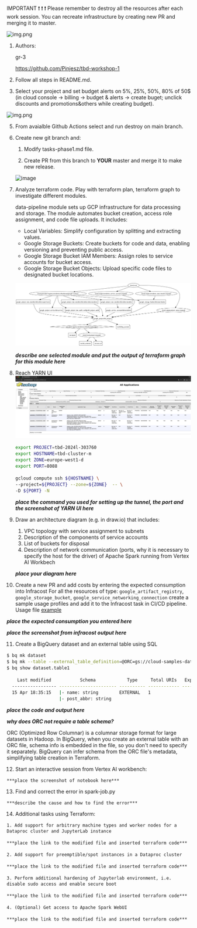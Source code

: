 IMPORTANT ❗ ❗ ❗ Please remember to destroy all the resources after each work session. You can recreate infrastructure by creating new PR and merging it to master.

![img.png](doc/figures/destroy.png)

1. Authors:

   gr-3

   <https://github.com/Pinjesz/tbd-workshop-1>

2. Follow all steps in README.md.

3. Select your project and set budget alerts on 5%, 25%, 50%, 80% of 50$ (in cloud console -> billing -> budget & alerts -> create buget; unclick discounts and promotions&others while creating budget).

  ![img.png](doc/figures/discounts.png)

5. From avaialble Github Actions select and run destroy on main branch.

6. Create new git branch and:
    1. Modify tasks-phase1.md file.

    2. Create PR from this branch to **YOUR** master and merge it to make new release.

   ![image](https://github.com/Pinjesz/tbd-workshop-1/assets/61670444/9591b3de-8bcb-40c7-aff4-fe1a62384ffc)

7. Analyze terraform code. Play with terraform plan, terraform graph to investigate different modules.

    data-pipeline module sets up GCP infrastructure for data processing and storage. The module automates bucket creation, access role assignment, and code file uploads. It includes:

    - Local Variables: Simplify configuration by splitting and extracting values.
    - Google Storage Buckets: Create buckets for code and data, enabling versioning and preventing public access.
    - Google Storage Bucket IAM Members: Assign roles to service accounts for bucket access.
    - Google Storage Bucket Objects: Upload specific code files to designated bucket locations.

    ![](graph.svg)

    ***describe one selected module and put the output of terraform graph for this module here***

8. Reach YARN UI
    ![alt text](hadoop.png)

    ```sh
    export PROJECT=tbd-2024l-303760
    export HOSTNAME=tbd-cluster-m
    export ZONE=europe-west1-d
    export PORT=8088

    gcloud compute ssh ${HOSTNAME} \
    --project=${PROJECT} --zone=${ZONE}  -- \
    -D ${PORT} -N
    ```

   ***place the command you used for setting up the tunnel, the port and the screenshot of YARN UI here***

9. Draw an architecture diagram (e.g. in draw.io) that includes:
    1. VPC topology with service assignment to subnets
    2. Description of the components of service accounts
    3. List of buckets for disposal
    4. Description of network communication (ports, why it is necessary to specify the host for the driver) of Apache Spark running from Vertex AI Workbech

    ***place your diagram here***

10. Create a new PR and add costs by entering the expected consumption into Infracost
For all the resources of type: `google_artifact_registry`, `google_storage_bucket`, `google_service_networking_connection`
create a sample usage profiles and add it to the Infracost task in CI/CD pipeline. Usage file [example](https://github.com/infracost/infracost/blob/master/infracost-usage-example.yml)

   ***place the expected consumption you entered here***

   ***place the screenshot from infracost output here***

11. Create a BigQuery dataset and an external table using SQL

```sh
$ bq mk dataset
$ bq mk --table --external_table_definition=@ORC=gs://cloud-samples-data/bigquery/us-states/us-states.orc dataset.table1
$ bq show dataset.table1

    Last modified           Schema            Type     Total URIs   Expiration   Labels  
  ----------------- ---------------------- ---------- ------------ ------------ -------- 
  15 Apr 18:35:15   |- name: string        EXTERNAL   1                                 
                    |- post_abbr: string    
 ```

***place the code and output here***

***why does ORC not require a table schema?***

ORC (Optimized Row Columnar) is a columnar storage format for large datasets in Hadoop. In BigQuery, when you create an external table with an ORC file, schema info is embedded in the file, so you don't need to specify it separately. BigQuery can infer schema from the ORC file's metadata, simplifying table creation in Terraform.

12.  Start an interactive session from Vertex AI workbench:

    ***place the screenshot of notebook here***

13.  Find and correct the error in spark-job.py

    ***describe the cause and how to find the error***

14.  Additional tasks using Terraform:

    1. Add support for arbitrary machine types and worker nodes for a Dataproc cluster and JupyterLab instance

    ***place the link to the modified file and inserted terraform code***

    2. Add support for preemptible/spot instances in a Dataproc cluster

    ***place the link to the modified file and inserted terraform code***

    3. Perform additional hardening of Jupyterlab environment, i.e. disable sudo access and enable secure boot

    ***place the link to the modified file and inserted terraform code***

    4. (Optional) Get access to Apache Spark WebUI

    ***place the link to the modified file and inserted terraform code***
